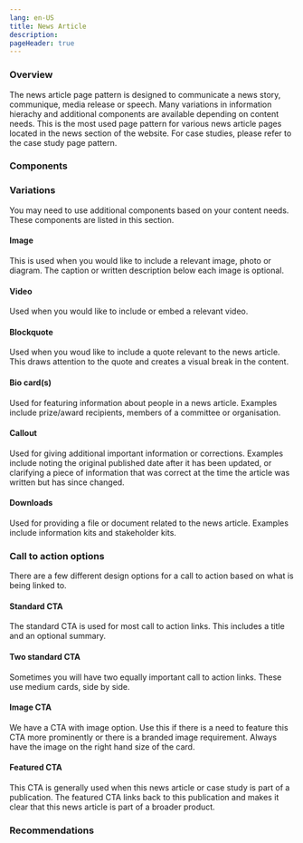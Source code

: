```yaml
---
lang: en-US
title: News Article
description:
pageHeader: true
---
```


### Overview
The news article page pattern is designed to communicate a news story, communique, media release or speech. Many variations in information hierachy and additional components are available depending on content needs. This is the most used page pattern for various news article pages located in the news section of the website. For case studies, please refer to the case study page pattern.

### Components
<PreviewImage :image="$withBase('/images/news-article.png')" :contents="[{ x: 0, y: 8.3, title: 'Heading (page title)', text: 'A headline describing the topic and purpose of the news article.<ul><li> Suggested word limit of 20 words.</li></ul>' },{ x: 0, y: 11.3, title: 'Page summary', text: 'A few sentences briefly expanding on what the news article is about.<ul><li> Can mention important dates, such as when applications or consultations open/close.</li><li>Limit of 1-3 sentences.</li>.<li>This summary is used for page metadata, card summaries, social media sharing and Google.</li></ul>' }, { x: 0, y: 13.2, title: 'Metadata', text: 'News article metadata - date published, news category and reading time' },{ x: 0, y: 15, title: 'Tags', text: 'A list of one or more topics relevant to the news article' }, { x: 0, y: 23.2, title: 'Banner image', text: 'The main image presenting the news article. An optional caption can be applied.'}, { x: 0, y: 31.7, title: 'Lead text', text: 'The first paragraph has a larger text style to highlight the key idea of the news article.'}, { x: 0, y: 40, title: 'Body copy', text: 'The main content of the news article.<ul><li>If the body copy contains many paragraphs, use subheadings to break up the content.</li></ul>'}, { x: 0, y: 50.8, title: 'Call to action card', text: 'Used to highlight and direct users to the main call to action for the news article. This could be an application form, consultation, or any other relevant page. Refer to the call to action section on this page for variations and further guidance.'}, { x: 0, y: 60, title: 'More information links', text: 'Links to other pages related to the news article.<ul><li>If there is a media release, it is always the first link in this component</li><li>Only have a maximum of four links</li></ul>'}, { x: 0, y: 70, title: 'Contact footer', text: 'Displays contact information for the entity or group related to the news article. Must include at least one email.' }]">
<template #code>
<CodeGroup>
  <CodeGroupItem title="HTML">

```html
```

  </CodeGroupItem>
</CodeGroup>
</template>
</PreviewImage>

### Variations
You may need to use additional components based on your content needs. These components are listed in this section.

#### Image
This is used when you would like to include a relevant image, photo or diagram. The caption or written description below each image is optional.
<PreviewImage :image="$withBase('/images/news-image.png')">

</PreviewImage>

#### Video
Used when you would like to include or embed a relevant video.
<PreviewImage :image="$withBase('/images/news-video.png')">

</PreviewImage>


#### Blockquote
Used when you woud like to include a quote relevant to the news article. This draws attention to the quote and creates a visual break in the content.

#### Bio card(s)
Used for featuring information about people in a news article. Examples include prize/award recipients, members of a committee or organisation.

<PreviewImage :image="$withBase('/images/news-bios.png')">

</PreviewImage>


#### Callout
Used for giving additional important information or corrections. Examples include noting the original published date after it has been updated, or clarifying a piece of information that was correct at the time the article was written but has since changed.

<PreviewImage :image="$withBase('/images/news-callout.png')">

</PreviewImage>


#### Downloads
Used for providing a file or document related to the news article. Examples include information kits and stakeholder kits.

<PreviewImage :image="$withBase('/images/news-download.png')">

</PreviewImage>


### Call to action options
There are a few different design options for a call to action based on what is being linked to.



#### Standard CTA
The standard CTA is used for most call to action links. This includes a title and an optional summary.

<PreviewImage :image="$withBase('/images/news-cta1.png')">

</PreviewImage>

<PreviewImage :image="$withBase('/images/news-cta2.png')">

</PreviewImage>

#### Two standard CTA
Sometimes you will have two equally important call to action links. These use medium cards, side by side.

<PreviewImage :image="$withBase('/images/news-cta3.png')">

</PreviewImage>

#### Image CTA
We have a CTA with image option. Use this if there is a need to feature this CTA more prominently or there is a branded image requirement. Always have the image on the right hand size of the card.

<PreviewImage :image="$withBase('/images/news-cta4.png')">

</PreviewImage>

#### Featured CTA
This CTA is generally used when this news article or case study is part of a publication. The featured CTA links back to this publication and makes it clear that this news article is part of a broader product.

<PreviewImage :image="$withBase('/images/news-cta5.png')">

</PreviewImage>

### Recommendations

